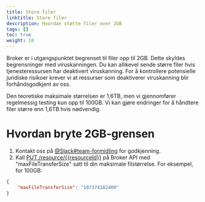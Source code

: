 ```yaml
---
title: Store filer
linktitle: Store filer
description: Hvordan støtte filer over 2GB
tags: []
toc: true
weight: 10
---
```


Broker er i utgangspunktet begrenset til filer opp til 2GB. Dette skyldes begrensninger med viruskanningen. Du kan allikevel sende større filer hvis tjenesteressursen har deaktivert viruskanning. For å kontrollere potensielle juridiske risikoer krever vi at ressurser som deaktiverer viruskanning blir forhåndsgodkjent av oss.

Den teoretiske maksimale størrelsen er 1,6TB, men vi gjennomfører regelmessig testing kun opp til 100GB. Vi kan gjøre endringer for å håndtere filer større enn 1,6TB hvis nødvendig.

# Hvordan bryte 2GB-grensen

1. Kontakt oss på [@Slack#team-formidling](https://altinn.slack.com/archives/C06982E0UGH) for godkjenning.
2. Kall [PUT /resource/{{resourceId}}](https://docs.altinn.studio/broker/getting-started/developer-guides/service-owner/#operation-configure-resource-in-broker-api) på Broker API med "maxFileTransferSize" satt til din maksimale filstørrelse. For eksempel, for 100GB:
```json
{
    "maxFileTransferSize": "107374182400"
}
```